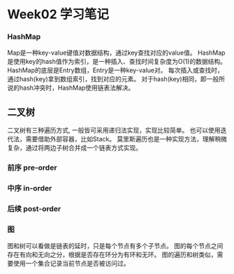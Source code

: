 # Week02 学习笔记

### HashMap
Map是一种key-value键值对数据结构，通过key查找对应的value值。
HashMap是使用key的hash值作为索引，是一种插入、查找时间复杂度为O(1)的数据结构。
HashMap的底层是Entry数组，Entry是一种key-value对。
每次插入或查找时，通过hash(key)拿到数组索引，找到对应的元素。
对于hash(key)相同，即一般所说的hash冲突时，HashMap使用链表法解决。

## 二叉树
二叉树有三种遍历方式, 一般皆可采用递归法实现，实现比较简单。
也可以使用迭代法，需要借助外部容器，比如Stack。
莫里斯遍历也是一种实现方法，理解稍微复杂，通过将两边子树合并成一个链表方式实现。

### 前序 pre-order

### 中序 in-order

### 后续 post-order

### 图
图和树可以看做是链表的延时，只是每个节点有多个子节点。
图的每个节点之间存在有向和无向之分，根据是否存在环分为有环和无环。
图的遍历和树类似，需要使用一个集合记录当前节点是否被访问过。

 
